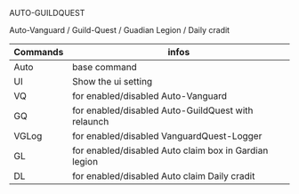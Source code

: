  AUTO-GUILDQUEST

Auto-Vanguard / Guild-Quest / Guadian Legion / Daily cradit

Commands | infos
--- | ---
Auto | base command
UI | Show the ui setting
VQ | for enabled/disabled Auto-Vanguard
GQ | for enabled/disabled Auto-GuildQuest with relaunch
VGLog | for enabled/disabled VanguardQuest-Logger
GL | for enabled/disabled Auto claim box in Gardian legion
DL | for enabled/disabled Auto claim Daily cradit 

